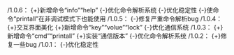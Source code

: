 /1.0.6：
{+}新增命令“info”“help”
{-}优化命令解析系统
{-}优化稳定性
{-}使命令“printall”在非调试模式下也能使用
/1.0.5：
{-}修复严重命令解析bug
/1.0.4：
{+}交互界面美化
{+}新增命令“key”“volue”“lock”
{-}优化通信系统
/1.0.3：
{+}新增命令“cmd”“printall”
{+}实装“通信版本”
{-}优化命令解析系统
/1.0.2：
{+}修复一些bug
/1.0.1：
{-}优化稳定性
